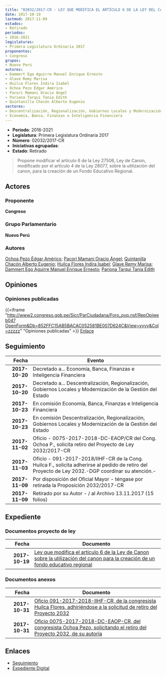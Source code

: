 ```yaml
---
title: "02032/2017-CR - LEY QUE MODIFICA EL ARTÍCULO 6 DE LA LEY DEL CANON SOBRE LA UTILIZACIÓN DEL CANON PARA LA CREACIÓN DE UN FONDO EDUCATIVO REGIONAL"
date: 2017-10-19
lastmod: 2017-11-09
estados:
- Retirado
periodos:
- 2016-2021
legislaturas:
- Primera Legislatura Ordinaria 2017
proponentes:
- Congreso
grupos:
- Nuevo Perú
autores:
- Dammert Ego Aguirre Manuel Enrique Ernesto
- Glave Remy Marisa
- Huilca Flores Indira Isabel
- Ochoa Pezo Édgar Américo
- Pacori Mamani Oracio Ángel
- Pariona Tarqui Tania Edith
- Quintanilla Chacón Alberto Eugenio
sectores:
- Descentralización, Regionalización, Gobiernos Locales y Modernización de la Gestión del Estado
- Economía, Banca, Finanzas e Inteligencia Financiera
---
```

- **Periodo**: 2016-2021
- **Legislatura**: Primera Legislatura Ordinaria 2017
- **Número**: 02032/2017-CR
- **Iniciativas agrupadas**: 
- **Estado**: Retirado

> Propone modificar el artículo 6 de la Ley 27506, Ley de Canon, modificado por el artículo 4 de la Ley 28077, sobre la utilización del canon, para la creación de un Fondo Educativo Regional.


## Actores

### Proponente

**Congreso**

### Grupo Parlamentario

**Nuevo Perú**

### Autores

[Ochoa Pezo Édgar Américo](mailto:mailto:eochoa@congreso.gob.pe); [Pacori Mamani Oracio Ángel](mailto:mailto:opacori@congreso.gob.pe); [Quintanilla Chacón Alberto Eugenio](mailto:mailto:aquintanilla@congreso.gob.pe); [Huilca Flores Indira Isabel](mailto:mailto:ihuilca@congreso.gob.pe); [Glave Remy Marisa](mailto:mailto:mglave@congreso.gob.pe); [Dammert Ego Aguirre Manuel Enrique Ernesto](mailto:mailto:mdammert@congreso.gob.pe); [Pariona Tarqui Tania Edith](mailto:mailto:tpariona@congreso.gob.pe)

## Opiniones

### Opiniones publicadas

{{<iframe "http://www2.congreso.gob.pe/Sicr/ParCiudadana/Foro_pvp.nsf/RepOpiweb04?OpenForm&Db=852FFC15AB5BACAC052581BE007D624C&View=yyyy&Col=zzzzz" "Opiniones publicadas" >}}
[Enlace](http://www2.congreso.gob.pe/Sicr/ParCiudadana/Foro_pvp.nsf/RepOpiweb04?OpenForm&Db=852FFC15AB5BACAC052581BE007D624C&View=yyyy&Col=zzzzz)


## Seguimiento

| Fecha | Evento |
|------:|--------|
| **2017-10-20** | Decretado a... Economía, Banca, Finanzas e Inteligencia Financiera |
| **2017-10-20** | Decretado a... Descentralización, Regionalización, Gobiernos Locales y Modernización de la Gestión del Estado |
| **2017-10-23** | En comisión Economía, Banca, Finanzas e Inteligencia Financiera |
| **2017-10-23** | En comisión Descentralización, Regionalización, Gobiernos Locales y Modernización de la Gestión del Estado |
| **2017-11-02** | Oficio - 0075-2017-2018-DC-EAOP/CR del Cong. Ochoa P., solicita retiro del Proyecto de Ley 2032/2017-CR |
| **2017-11-03** | Oficio - 091-2017-2018/IIHF-CR de la Cong. Huilca F., solicita adherirse al pedido de retiro del Proyecto de Ley 2032.-DGP coordinar su atención.- |
| **2017-11-09** | Por disposición del Oficial Mayor - téngase por retirada la Proposición 2032/2017-CR |
| **2017-11-09** | Retirado por su Autor - / al Archivo 13.11.2017 (15 folios) |

## Expediente

### Documentos proyecto de ley

| Fecha | Documento |
|------:|-----------|
| **2017-10-19** | [Ley que modifica el artículo 6 de la Ley de Canon sobre la utilización del canon para la creación de un fondo educativo regional](http://www.leyes.congreso.gob.pe/Documentos/2016_2021/Proyectos_de_Ley_y_de_Resoluciones_Legislativas/PL0203220171019.PDF) |

### Documentos anexos

| Fecha | Documento |
|------:|-----------|
| **2017-10-31** | [Oficio 091-2017-2018-IIHF-CR, de la congresista Huilca Flores, adhiriéndose a la solicitud de retiro del Proyecto 2032](http://www.leyes.congreso.gob.pe/Documentos/2016_2021/Retiro_de_Proyecto/OFICIO-091-2017-2018-IIHF-CR.pdf) |
| **2017-10-31** | [Oficio 0075-2017-2018-DC-EAOP-CR, del congresista Ochoa Pezo, solicitando el retiro del Proyecto 2032, de su autoría](http://www.leyes.congreso.gob.pe/Documentos/2016_2021/Retiro_de_Proyecto/OFICIO-0075-2017-2018-DC-EAOP-CR.pdf) |

## Enlaces

- [Seguimiento](http://www2.congreso.gob.pe/Sicr/TraDocEstProc/CLProLey2016.nsf/f7fff46988ca05b1052578e100829cc7/35d0e171394f8f52052581bf000699ea?OpenDocument)
- [Expediente Digital](http://www2.congreso.gob.pe/Sicr/TraDocEstProc/Expvirt_2011.nsf/visbusqptramdoc1621/02032?opendocument)

